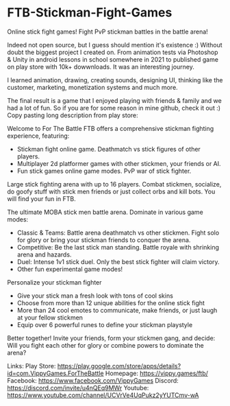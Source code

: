 # FTB-Stickman-Fight-Games
Online stick fight games! Fight PvP stickman battles in the battle arena!

Indeed not open source, but I guess should mention it's existence :)
Without doubt the biggest project I created on. From animation tests via Photoshop & Unity in android lessons in school somewhere in 2021 to published game on play store with 10k+ dowwnloads.
It was an interesting journey.

I learned animation, drawing, creating sounds, designing UI, thinking like the customer, marketing, monetization systems and much more.

The final result is a game that I enjoyed playing with friends & family and we had a lot of fun.
So if you are for some reason in mine github, check it out :)
Copy pasting long description from play store:

Welcome to For The Battle
FTB offers a comprehensive stickman fighting experience, featuring:
- Stickman fight online game. Deathmatch vs stick figures of other players.
- Multiplayer 2d platformer games with other stickmen, your friends or AI.
- Fun stick games online game modes. PvP war of stick fighter.

Large stick fighting arena with up to 16 players. Combat stickmen, socialize, do goofy stuff with stick men friends or just collect orbs and kill bots. You will find your fun in FTB.

The ultimate MOBA stick men battle arena. Dominate in various game modes:
- Classic & Teams: Battle arena deathmatch vs other stickmen. Fight solo for glory or bring your stickman friends to conquer the arena.
- Competitive: Be the last stick man standing. Battle royale with shrinking arena and hazards.
- Duel: Intense 1v1 stick duel. Only the best stick fighter will claim victory.
- Other fun experimental game modes!

Personalize your stickman fighter
- Give your stick man a fresh look with tons of cool skins
- Choose from more than 12 unique abilities for the online stick fight
- More than 24 cool emotes to communicate, make friends, or just laugh at your fellow stickmen
- Equip over 6 powerful runes to define your stickman playstyle

Better together! Invite your friends, form your stickmen gang, and decide: Will you fight each other for glory or combine powers to dominate the arena?

Links:
Play Store: https://play.google.com/store/apps/details?id=com.VippyGames.ForTheBattle
Homepage: https://vippy.games/ftb/
Facebook: https://www.facebook.com/VippyGames
Discord: https://discord.com/invite/u4nQEq9MWr
Youtube: https://www.youtube.com/channel/UCVrVe4UqPukz2yYUTCmv-wA

